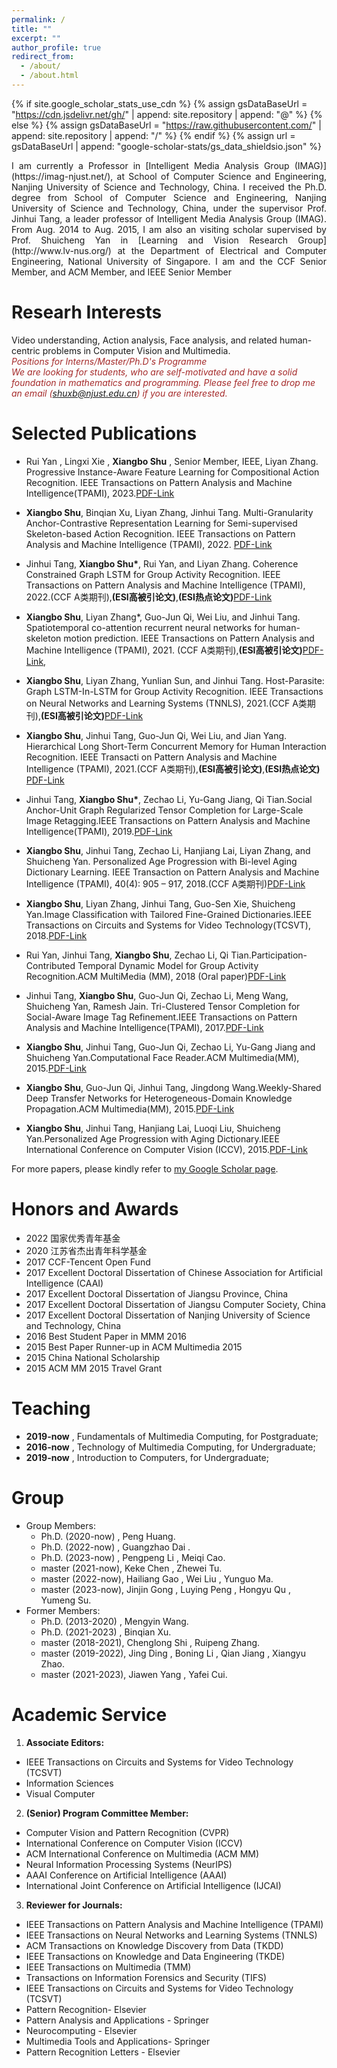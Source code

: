 ```yaml
---
permalink: /
title: ""
excerpt: ""
author_profile: true
redirect_from: 
  - /about/
  - /about.html
---
```


{% if site.google_scholar_stats_use_cdn %}
{% assign gsDataBaseUrl = "https://cdn.jsdelivr.net/gh/" | append: site.repository | append: "@" %}
{% else %}
{% assign gsDataBaseUrl = "https://raw.githubusercontent.com/" | append: site.repository | append: "/" %}
{% endif %}
{% assign url = gsDataBaseUrl | append: "google-scholar-stats/gs_data_shieldsio.json" %}

<span class='anchor' id='about-me'></span>

<p style="text-align: justify;">
I am currently a Professor in [Intelligent Media Analysis Group (IMAG)](https://imag-njust.net/), at School of Computer Science and Engineering, Nanjing University of Science and Technology, China. I received the Ph.D. degree from School of Computer Science and Engineering, Nanjing University of Science and Technology, China, under the supervisor Prof. Jinhui Tang, a leader professor of Intelligent Media Analysis Group (IMAG). From Aug. 2014 to Aug. 2015, I am also an visiting scholar supervised by Prof. Shuicheng Yan in [Learning and Vision Research Group](http://www.lv-nus.org/) at the Department of Electrical and Computer Engineering, National University of Singapore. I am and the CCF Senior Member, and ACM Member, and IEEE Senior Member
</p>
<span class='anchor' id='r-interests'></span>

# Researh Interests
Video understanding, Action analysis, Face analysis, and related human-centric problems in Computer Vision and Multimedia.
<br>
<font color=Brown>
<i >*Positions for Interns/Master/Ph.D's Programme*</i>
<br>
 <i>We are looking for students, who are self-motivated and have a solid foundation in mathematics and programming. Please feel free to drop me an email (shuxb@njust.edu.cn) if you are interested.</i>
</font>

<span class='anchor' id='pub'></span>

# Selected Publications 
- Rui Yan , Lingxi Xie , **Xiangbo Shu** , Senior Member, IEEE, Liyan Zhang. Progressive Instance-Aware Feature Learning for Compositional Action Recognition. IEEE Transactions on Pattern Analysis and Machine Intelligence(TPAMI), 2023.[PDF-Link](https://github.com/shuxb104/shuxb104.github.io/blob/main/paper/PIAF.pdf)

- **Xiangbo Shu**, Binqian Xu, Liyan Zhang, Jinhui Tang. Multi-Granularity Anchor-Contrastive Representation Learning for Semi-supervised Skeleton-based Action Recognition. IEEE Transactions on Pattern Analysis and Machine Intelligence (TPAMI), 2022. [PDF-Link](https://github.com/shuxb104/shuxb104.github.io/blob/main/paper/MGAC.pdf)

- Jinhui Tang, **Xiangbo Shu\***, Rui Yan, and Liyan Zhang. Coherence Constrained Graph LSTM for Group Activity Recognition. IEEE Transactions on Pattern Analysis and Machine Intelligence (TPAMI), 2022.(CCF A类期刊),**(ESI高被引论文)**,**(ESI热点论文)**[PDF-Link](https://github.com/shuxb104/shuxb104.github.io/blob/main/paper/CCGL.pdf)

- **Xiangbo Shu**, Liyan Zhang*, Guo-Jun Qi, Wei Liu, and Jinhui Tang. Spatiotemporal co-attention recurrent neural networks for human-skeleton motion prediction. IEEE Transactions on Pattern Analysis and Machine Intelligence (TPAMI), 2021. (CCF A类期刊),**(ESI高被引论文)**[PDF-Link](https://arxiv.org/pdf/1909.13245.pdf),

- **Xiangbo Shu**, Liyan Zhang, Yunlian Sun, and Jinhui Tang. Host-Parasite: Graph LSTM-In-LSTM for Group Activity Recognition. IEEE Transactions on Neural Networks and Learning Systems (TNNLS), 2021.(CCF A类期刊),**(ESI高被引论文)**[PDF-Link](https://github.com/shuxb104/shuxb104.github.io/blob/main/paper/HPGL.pdf)

- **Xiangbo Shu**, Jinhui Tang, Guo-Jun Qi, Wei Liu, and Jian Yang. Hierarchical Long Short-Term Concurrent Memory for Human Interaction Recognition. IEEE Transacti on Pattern Analysis and Machine Intelligence (TPAMI), 2021.(CCF A类期刊),**(ESI高被引论文)**,**(ESI热点论文)** [PDF-Link](https://arxiv.org/pdf/1811.00270.pdf)

	
- Jinhui Tang, **Xiangbo Shu\***, Zechao Li, Yu-Gang Jiang, Qi Tian.Social Anchor-Unit Graph Regularized Tensor Completion for Large-Scale Image Retagging.IEEE Transactions on Pattern Analysis and Machine Intelligence(TPAMI), 2019.[PDF-Link](https://arxiv.org/pdf/1804.04397.pdf)

- **Xiangbo Shu**, Jinhui Tang, Zechao Li, Hanjiang Lai, Liyan Zhang, and Shuicheng Yan. Personalized Age Progression with Bi-level Aging Dictionary Learning. IEEE Transaction on Pattern Analysis and Machine Intelligence (TPAMI), 40(4): 905 – 917, 2018.(CCF A类期刊)[PDF-Link](https://arxiv.org/pdf/1706.01039.pdf)

- **Xiangbo Shu**, Liyan Zhang, Jinhui Tang, Guo-Sen Xie, Shuicheng Yan.Image Classification with Tailored Fine-Grained Dictionaries.IEEE Transactions on Circuits and Systems for Video Technology(TCSVT), 2018.[PDF-Link](https://web.archive.org/web/20170517065942id_/http://www.yugangjiang.info:80/publication/TCSVT-Shu.pdf)

- Rui Yan, Jinhui Tang, **Xiangbo Shu**, Zechao Li, Qi Tian.Participation-Contributed Temporal Dynamic Model for Group Activity Recognition.ACM MultiMedia (MM), 2018 (Oral paper)[PDF-Link](https://shuxb104.github.io/paper/PCTDM.pdf)

- Jinhui Tang, **Xiangbo Shu**, Guo-Jun Qi, Zechao Li, Meng Wang, Shuicheng Yan, Ramesh Jain.	Tri-Clustered Tensor Completion for Social-Aware Image Tag Refinement.IEEE Transactions on Pattern Analysis and Machine Intelligence(TPAMI), 2017.[PDF-Link](https://shuxb104.github.io/paper/TTCforTR.pdf)

- **Xiangbo Shu**, Jinhui Tang, Guo-Jun Qi, Zechao Li, Yu-Gang Jiang and Shuicheng Yan.Computational Face Reader.ACM Multimedia(MM), 2015.[PDF-Link](https://link.springer.com/chapter/10.1007/978-3-319-27671-7_10)

- **Xiangbo Shu**, Guo-Jun Qi, Jinhui Tang, Jingdong Wang.Weekly-Shared Deep Transfer Networks for Heterogeneous-Domain Knowledge Propagation.ACM Multimedia(MM), 2015.[PDF-Link](https://shuxb104.github.io/paper/WSDT.pdf)

- **Xiangbo Shu**, Jinhui Tang, Hanjiang Lai, Luoqi Liu, Shuicheng Yan.Personalized Age Progression with Aging Dictionary.IEEE International Conference on Computer Vision (ICCV), 2015.[PDF-Link](https://openaccess.thecvf.com/content_iccv_2015/papers/Shu_Personalized_Age_Progression_ICCV_2015_paper.pdf)


For more papers, please kindly refer to [my Google Scholar page](https://scholar.google.com.hk/citations?user=FQfcm5oAAAAJ&hl=zh-CN&oi=ao).






<span class='anchor' id='ha'></span>
# Honors and Awards
- 2022 国家优秀青年基金
- 2020 江苏省杰出青年科学基金
- 2017 CCF-Tencent Open Fund
- 2017 Excellent Doctoral Dissertation of Chinese Association for Artificial Intelligence (CAAI)
- 2017 Excellent Doctoral Dissertation of Jiangsu Province, China
- 2017 Excellent Doctoral Dissertation of Jiangsu Computer Society, China
- 2017 Excellent Doctoral Dissertation of Nanjing University of Science and Technology, China
- 2016 Best Student Paper in MMM 2016
- 2015 Best Paper Runner-up in ACM Multimedia 2015
- 2015 China National Scholarship
- 2015 ACM MM 2015 Travel Grant

<span class='anchor' id='teach'></span>

# Teaching
- **2019-now** , Fundamentals of Multimedia Computing, for Postgraduate;
- **2016-now** , Technology of Multimedia Computing, for Undergraduate;
- **2019-now** , Introduction to Computers, for Undergraduate;

<span class='anchor' id='group'></span>

# Group
+ Group Members:
  + Ph.D. (2020-now) , Peng Huang.
  + Ph.D. (2022-now) , Guangzhao Dai .
  + Ph.D. (2023-now) , Pengpeng Li , Meiqi Cao.
  + master (2021-now), Keke Chen , Zhewei Tu.
  + master (2022-now), Hailiang Gao , Wei Liu , Yunguo Ma.
  + master (2023-now), Jinjin Gong , Luying Peng , Hongyu Qu , Yumeng Su.
+ Former Members:
  + Ph.D. (2013-2020) , Mengyin Wang.
  + Ph.D. (2021-2023) , Binqian Xu.
  + master (2018-2021), Chenglong Shi , Ruipeng Zhang.
  + master (2019-2022), Jing Ding , Boning Li , Qian Jiang , Xiangyu Zhao.
  + master (2021-2023), Jiawen Yang , Yafei Cui.
<span class='anchor' id='Service'></span>

# Academic Service
1. **Associate Editors:**
  - IEEE Transactions on Circuits and Systems for Video Technology (TCSVT)
  - Information Sciences
  - Visual Computer
2. **(Senior) Program Committee Member:**
  - Computer Vision and Pattern Recognition (CVPR)
  - International Conference on Computer Vision (ICCV)
  - ACM International Conference on Multimedia (ACM MM) 
  - Neural Information Processing Systems (NeurIPS)
  - AAAI Conference on Artificial Intelligence (AAAI)
  - International Joint Conference on Artificial Intelligence (IJCAI)
3. **Reviewer for Journals:**
  - IEEE Transactions on Pattern Analysis and Machine Intelligence (TPAMI)
  - IEEE Transactions on Neural Networks and Learning Systems (TNNLS)
  - ACM Transactions on Knowledge Discovery from Data (TKDD)
  - IEEE Transactions on Knowledge and Data Engineering (TKDE)
  - IEEE Transactions on Multimedia (TMM)
  - Transactions on Information Forensics and Security (TIFS)
  - IEEE Transactions on Circuits and Systems for Video Technology (TCSVT)
  - Pattern Recognition- Elsevier
  - Pattern Analysis and Applications - Springer
  - Neurocomputing - Elsevier
  - Multimedia Tools and Applications- Springer
  - Pattern Recognition Letters - Elsevier

